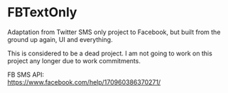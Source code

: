 # FBTextOnly
Adaptation from Twitter SMS only project to Facebook, but built from the ground up again, UI and everything.

This is considered to be a dead project. I am not going to work on this project any longer due to work commitments.

FB SMS API:
<br/>
https://www.facebook.com/help/170960386370271/
